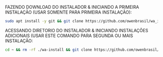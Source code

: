 FAZENDO DOWNLOAD DO INSTALADOR & INICIANDO A PRIMEIRA INSTALAÇÃO (USAR SOMENTE PARA PRIMEIRA INSTALAÇÃO):

```bash
sudo apt install -y git && git clone https://github.com/owenbrasil/wa_install.git && sudo chmod -R 777 ./wa_install && cd ./wa_install && sudo ./install_primaria
```

ACESSANDO DIRETORIO DO INSTALADOR & INICIANDO INSTALAÇÕES ADICIONAIS (USAR ESTE COMANDO PARA SEGUNDA OU MAIS INSTALAÇÃO:
```bash
cd ~ && rm -rf ./wa-install && git clone https://github.com/owenbrasil/wa_install.git && sudo chmod -R 777 ./wa_install && cd ./wa_install && sudo ./install_instancia
```

